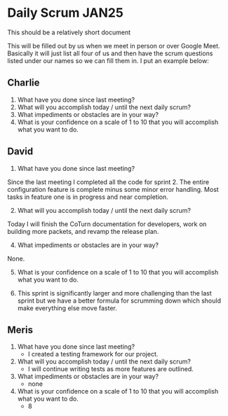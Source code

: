# Daily Scrum JAN25

This should be a relatively short document

This will be filled out by us when we meet in person or over Google Meet. Basically it will just list all four of us and then have the scrum questions listed under our names so we can fill them in. I put an example below:

## Charlie

1. What have you done since last meeting?
2. What will you accomplish today / until the next daily scrum?
3. What impediments or obstacles are in your way?
4. What is your confidence on a scale of 1 to 10 that you will accomplish what you want to do.

## David

1. What have you done since last meeting?

Since the last meeting I completed all the code for sprint 2. The entire configuration feature is complete minus some minor error handling. Most tasks in feature one is in progress and near completion.

2. What will you accomplish today / until the next daily scrum?

Today I will finish the CoTurn documentation for developers, work on building more packets, and revamp the release plan.

4. What impediments or obstacles are in your way?

None.

5. What is your confidence on a scale of 1 to 10 that you will accomplish what you want to do.

8. This sprint is significantly larger and more challenging than the last sprint but we have a better formula for scrumming down which should make everything else move faster.

## Meris

1. What have you done since last meeting?
   - I created a testing framework for our project.
3. What will you accomplish today / until the next daily scrum?
   - I will continue writing tests as more features are outlined.
5. What impediments or obstacles are in your way?
   - none
7. What is your confidence on a scale of 1 to 10 that you will accomplish what you want to do.
   - 8
